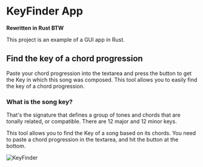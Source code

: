 # KeyFinder App
**Rewritten in Rust BTW**

This project is an example of a GUI app in Rust.

## Find the key of a chord progression

Paste your chord progression into the textarea and press the button to get the Key in which this song was composed.
This tool allows you to easily find the key of a chord progression.

### What is the song key?
That's the signature that defines a group of tones and chords that are tonally related, or compatible. There are 12 major and 12 minor keys.

This tool allows you to find the Key of a song based on its chords. You need to paste a chord progression in the textarea, and hit the button at the bottom.

![KeyFinder](https://user-images.githubusercontent.com/103199710/213818010-0c2dd64e-dfc8-413f-bf0b-3c3e26da48da.png)
